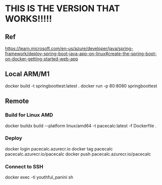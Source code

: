 # THIS IS THE VERSION THAT WORKS!!!!!

## Ref
https://learn.microsoft.com/en-us/azure/developer/java/spring-framework/deploy-spring-boot-java-app-on-linux#create-the-spring-boot-on-docker-getting-started-web-app


## Local ARM/M1
docker build -t springboottest:latest .
docker run  -p 80:8080 springboottest  

## Remote
### Build for Linux AMD
docker buildx build --platform linux/amd64 -t pacecalc:latest -f Dockerfile .
### Deploy
docker login pacecalc.azurecr.io
docker tag pacecalc pacecalc.azurecr.io/pacecalc
docker push pacecalc.azurecr.io/pacecalc  


### Connect to SSH
docker exec -ti youthful_panini sh

